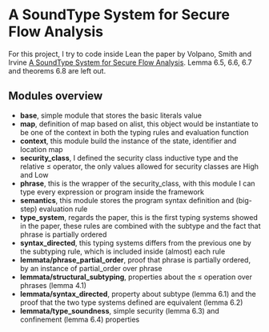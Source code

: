 # A SoundType System for Secure Flow Analysis

For this project, I try to code inside Lean the paper by Volpano, Smith and
Irvine [A SoundType System for Secure Flow Analysis](http://users.cis.fiu.edu/~smithg/papers/jcs96.pdf).
Lemma 6.5, 6.6, 6.7 and theorems
6.8 are left out.

## Modules overview
- **base**, simple module that stores the basic literals value
- **map**, definition of map based on alist, this object would be
  instantiate to be one of the context in both the typing rules and evaluation
  function
- **context**, this module build the instance of the state, identifier and
  location map
- **security_class**, I defined the security class inductive type and the
  relative ≤ operator, the only values allowed for security classes are High and
  Low
- **phrase**, this is the wrapper of the security_class, with this module I can
  type every expression or program inside the framework
- **semantics**, this module stores the program syntax definition and (big-step)
  evaluation rule
- **type_system**, regards the paper, this is the first typing systems showed in
  the paper, these rules are combined with the subtype and the fact that phrase
  is partially ordered
- **syntax_directed**, this typing systems differs from the previous one by the
  subtyping rule, which is included inside (almost) each rule
- **lemmata/phrase_partial_order**, proof that phrase is partially ordered, by
  an instance of partial_order over phrase
- **lemmata/structural_subtyping**, properties about the ≤ operation over
  phrases (lemma 4.1)
- **lemmata/syntax_directed**, property about subtype (lemma 6.1) and the proof
  that the two type systems defined are equivalent (lemma 6.2)
- **lemmata/type_soundness**, simple security (lemma 6.3) and confinement
  (lemma 6.4) properties
